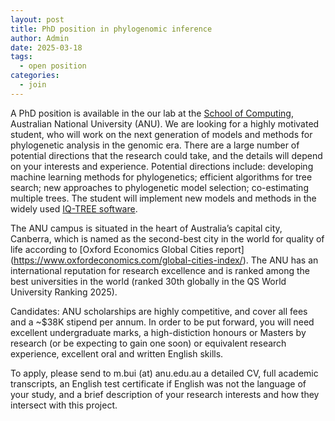 ```yaml
---
layout: post
title: PhD position in phylogenomic inference
author: Admin
date: 2025-03-18
tags:
  - open position
categories: 
  - join
---
```


A PhD position is available in the our lab at the [School of Computing](https://comp.anu.edu.au/), 
Australian National University (ANU). We are
looking for a highly motivated student, who will work on the next generation of models and methods for phylogenetic analysis in the genomic era. There are a large number of potential directions that the
research could take, and the details will depend on your interests and experience. Potential directions include: developing machine learning methods for phylogenetics; efficient algorithms for tree search; new approaches to phylogenetic model
selection; co-estimating multiple trees. The student will implement new models and methods in the widely used [IQ-TREE software](http://www.iqtree.org).

The ANU campus is situated in the heart of Australia’s capital city, Canberra, which is named as the second-best city in the world for quality of life according to [Oxford Economics Global Cities report] (https://www.oxfordeconomics.com/global-cities-index/). The ANU has an international reputation for research excellence and is ranked among the best universities in the world (ranked 30th globally in the QS World University Ranking 2025).

Candidates: ANU scholarships are highly competitive, and cover all fees and a ~$38K stipend per annum. In order to be put forward, you will need excellent undergraduate marks, a high-distiction honours or Masters by research (or be expecting to gain one soon) or equivalent research experience, excellent oral and written English skills.

To apply, please send to m.bui (at) anu.edu.au a detailed CV, full academic transcripts, an English test certificate if English was not the language of your study, and a brief description of your research interests and how they intersect with this project.
